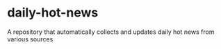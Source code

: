 # daily-hot-news
A repository that automatically collects and updates daily hot news from various sources
